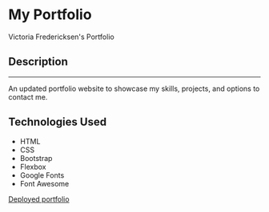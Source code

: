 # My Portfolio
Victoria Fredericksen's Portfolio
<br>

## Description
<hr>
An updated portfolio website to showcase my skills, projects, and options to contact me.

## Technologies Used

* HTML
* CSS
* Bootstrap
* Flexbox
* Google Fonts
* Font Awesome

[Deployed portfolio](https://pedantic-hermann-8833b1.netlify.app/)